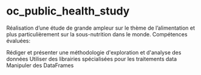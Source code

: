 # oc_public_health_study
Réalisation d’une étude de grande ampleur sur le thème de l’alimentation et plus particulièrement sur la sous-nutrition dans le monde.
Compétences évaluées:

Rédiger et présenter une méthodologie d'exploration et d'analyse des données
Utiliser des librairies spécialisées pour les traitements data
Manipuler des DataFrames
